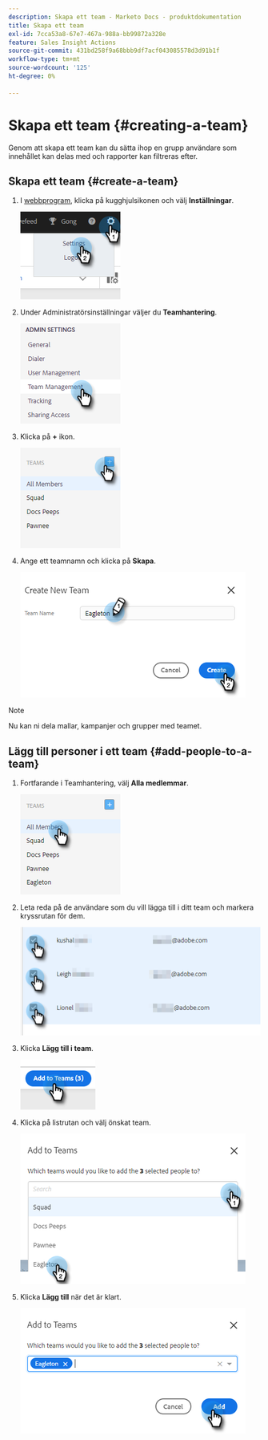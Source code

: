 ```yaml
---
description: Skapa ett team - Marketo Docs - produktdokumentation
title: Skapa ett team
exl-id: 7cca53a8-67e7-467a-988a-bb99872a328e
feature: Sales Insight Actions
source-git-commit: 431bd258f9a68bbb9df7acf043085578d3d91b1f
workflow-type: tm+mt
source-wordcount: '125'
ht-degree: 0%

---
```


# Skapa ett team {#creating-a-team}

Genom att skapa ett team kan du sätta ihop en grupp användare som innehållet kan delas med och rapporter kan filtreras efter.

## Skapa ett team {#create-a-team}

1. I [webbprogram](https://toutapp.com/login), klicka på kugghjulsikonen och välj **Inställningar**.

   ![](assets/creating-a-team-1.png)

1. Under Administratörsinställningar väljer du **Teamhantering**.

   ![](assets/creating-a-team-2.png)

1. Klicka på **+** ikon.

   ![](assets/creating-a-team-3.png)

1. Ange ett teamnamn och klicka på **Skapa**.

   ![](assets/creating-a-team-4.png)

>[!NOTE]
>
>Nu kan ni dela mallar, kampanjer och grupper med teamet.

## Lägg till personer i ett team {#add-people-to-a-team}

1. Fortfarande i Teamhantering, välj **Alla medlemmar**.

   ![](assets/creating-a-team-5.png)

1. Leta reda på de användare som du vill lägga till i ditt team och markera kryssrutan för dem.

   ![](assets/creating-a-team-6.png)

1. Klicka **Lägg till i team**.

   ![](assets/creating-a-team-7.png)

1. Klicka på listrutan och välj önskat team.

   ![](assets/creating-a-team-8.png)

1. Klicka **Lägg till** när det är klart.

   ![](assets/creating-a-team-9.png)
